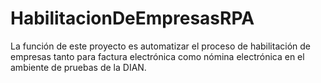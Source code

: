 # HabilitacionDeEmpresasRPA
La función de este proyecto es automatizar el proceso de habilitación de empresas tanto para factura electrónica como nómina electrónica en el ambiente de pruebas de la DIAN.
